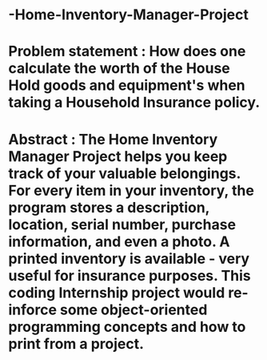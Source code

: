 # -Home-Inventory-Manager-Project
#  Problem statement : How does one calculate the worth of the House Hold goods and equipment's when taking a Household Insurance policy.
# Abstract : The Home Inventory Manager Project helps you keep track of your valuable belongings. For every item in your inventory, the program stores a description, location, serial number, purchase information, and even a photo. A printed inventory is available - very useful for insurance purposes. This coding Internship project would re-inforce some object-oriented programming concepts and how to print from a project.
